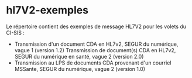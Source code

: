 # hl7V2-exemples


Le répertoire  contient des exemples de message HL7V2  pour  les volets du CI-SIS : 

- Transmission d'un document CDA en HL7v2, SEGUR du numérique, vague 1 (version 1.2)
Transmission de document(s) CDA en HL7v2, SEGUR du numérique en santé, vague 2 (version 2.0)
- Transmission au LPS de documents CDA provenant d'un courriel MSSante, SEGUR du numérique, vague 2 (version 1.0)

